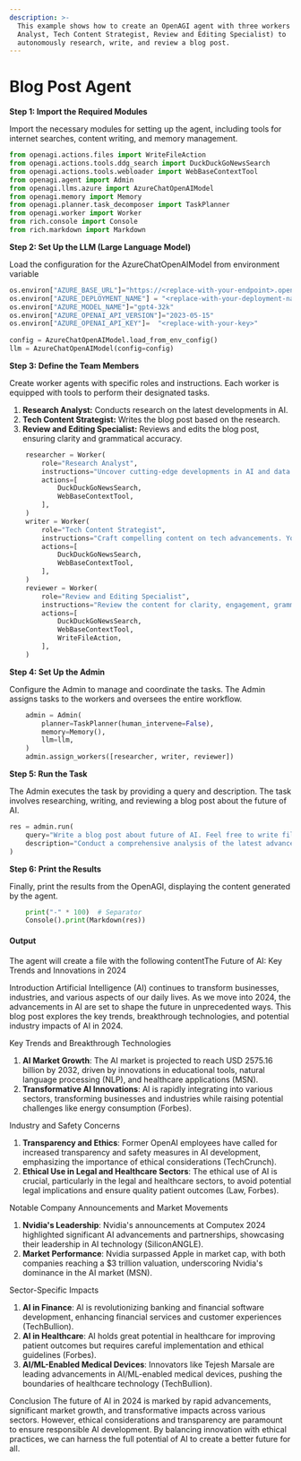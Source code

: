 ```yaml
---
description: >-
  This example shows how to create an OpenAGI agent with three workers (Research
  Analyst, Tech Content Strategist, Review and Editing Specialist) to
  autonomously research, write, and review a blog post.
---
```


# Blog Post Agent

**Step 1: Import the Required Modules**

Import the necessary modules for setting up the agent, including tools for internet searches, content writing, and memory management.

```python
from openagi.actions.files import WriteFileAction
from openagi.actions.tools.ddg_search import DuckDuckGoNewsSearch
from openagi.actions.tools.webloader import WebBaseContextTool
from openagi.agent import Admin
from openagi.llms.azure import AzureChatOpenAIModel
from openagi.memory import Memory
from openagi.planner.task_decomposer import TaskPlanner
from openagi.worker import Worker
from rich.console import Console
from rich.markdown import Markdown

```

**Step 2: Set Up the LLM (Large Language Model)**

Load the configuration for the AzureChatOpenAIModel from environment variable

```python
os.environ["AZURE_BASE_URL"]="https://<replace-with-your-endpoint>.openai.azure.com/"
os.environ["AZURE_DEPLOYMENT_NAME"] = "<replace-with-your-deployment-name>"
os.environ["AZURE_MODEL_NAME"]="gpt4-32k"
os.environ["AZURE_OPENAI_API_VERSION"]="2023-05-15"
os.environ["AZURE_OPENAI_API_KEY"]=  "<replace-with-your-key>"
​
config = AzureChatOpenAIModel.load_from_env_config()
llm = AzureChatOpenAIModel(config=config)
```

**Step 3: Define the Team Members**

Create worker agents with specific roles and instructions. Each worker is equipped with tools to perform their designated tasks.

1. **Research Analyst:** Conducts research on the latest developments in AI.
2. **Tech Content Strategist:** Writes the blog post based on the research.
3. **Review and Editing Specialist:** Reviews and edits the blog post, ensuring clarity and grammatical accuracy.

```python
    researcher = Worker(
        role="Research Analyst",
        instructions="Uncover cutting-edge developments in AI and data science. You work at a leading tech think tank. Your expertise lies in identifying emerging trends. You have a knack for dissecting complex data and presenting actionable insights.",
        actions=[
            DuckDuckGoNewsSearch,
            WebBaseContextTool,
        ],
    )
    writer = Worker(
        role="Tech Content Strategist",
        instructions="Craft compelling content on tech advancements. You are a renowned Content Strategist, known for your insightful and engaging articles. You transform complex concepts into compelling narratives. Finally return the entire article as output.",
        actions=[
            DuckDuckGoNewsSearch,
            WebBaseContextTool,
        ],
    )
    reviewer = Worker(
        role="Review and Editing Specialist",
        instructions="Review the content for clarity, engagement, grammatical accuracy, and alignment with company values and refine it to ensure perfection. A meticulous editor with an eye for detail, ensuring every piece of content is clear, engaging, and grammatically perfect. Finally write the blog post to a file and return the same as output.",
        actions=[
            DuckDuckGoNewsSearch,
            WebBaseContextTool,
            WriteFileAction,
        ],
    )

```

**Step 4: Set Up the Admin**

Configure the Admin to manage and coordinate the tasks. The Admin assigns tasks to the workers and oversees the entire workflow.

```python
    admin = Admin(
        planner=TaskPlanner(human_intervene=False),
        memory=Memory(),
        llm=llm,
    )
    admin.assign_workers([researcher, writer, reviewer])

```

**Step 5: Run the Task**

The Admin executes the task by providing a query and description. The task involves researching, writing, and reviewing a blog post about the future of AI.

```python
res = admin.run(
    query="Write a blog post about future of AI. Feel free to write files to maintain the context.",
    description="Conduct a comprehensive analysis of the latest advancements in AI in 2024. Identify key trends, breakthrough technologies, and potential industry impacts. Using the insights provided, develop an engaging blog post that highlights the most significant AI advancements. Your post should be informative yet accessible, catering to a tech-savvy audience. Make it sound cool, avoid complex words so it doesn't sound like AI.",
)
```

**Step 6: Print the Results**

Finally, print the results from the OpenAGI, displaying the content generated by the agent.

```python
    print("-" * 100)  # Separator
    Console().print(Markdown(res))

```

#### Output

The agent will create a file with the following contentThe Future of AI: Key Trends and Innovations in 2024

Introduction Artificial Intelligence (AI) continues to transform businesses, industries, and various aspects of our daily lives. As we move into 2024, the advancements in AI are set to shape the future in unprecedented ways. This blog post explores the key trends, breakthrough technologies, and potential industry impacts of AI in 2024.

Key Trends and Breakthrough Technologies

1. **AI Market Growth**: The AI market is projected to reach USD 2575.16 billion by 2032, driven by innovations in educational tools, natural language processing (NLP), and healthcare applications (MSN).
2. **Transformative AI Innovations**: AI is rapidly integrating into various sectors, transforming businesses and industries while raising potential challenges like energy consumption (Forbes).

Industry and Safety Concerns

1. **Transparency and Ethics**: Former OpenAI employees have called for increased transparency and safety measures in AI development, emphasizing the importance of ethical considerations (TechCrunch).
2. **Ethical Use in Legal and Healthcare Sectors**: The ethical use of AI is crucial, particularly in the legal and healthcare sectors, to avoid potential legal implications and ensure quality patient outcomes (Law, Forbes).

Notable Company Announcements and Market Movements

1. **Nvidia's Leadership**: Nvidia's announcements at Computex 2024 highlighted significant AI advancements and partnerships, showcasing their leadership in AI technology (SiliconANGLE).
2. **Market Performance**: Nvidia surpassed Apple in market cap, with both companies reaching a $3 trillion valuation, underscoring Nvidia's dominance in the AI market (MSN).

Sector-Specific Impacts

1. **AI in Finance**: AI is revolutionizing banking and financial software development, enhancing financial services and customer experiences (TechBullion).
2. **AI in Healthcare**: AI holds great potential in healthcare for improving patient outcomes but requires careful implementation and ethical guidelines (Forbes).
3. **AI/ML-Enabled Medical Devices**: Innovators like Tejesh Marsale are leading advancements in AI/ML-enabled medical devices, pushing the boundaries of healthcare technology (TechBullion).

Conclusion The future of AI in 2024 is marked by rapid advancements, significant market growth, and transformative impacts across various sectors. However, ethical considerations and transparency are paramount to ensure responsible AI development. By balancing innovation with ethical practices, we can harness the full potential of AI to create a better future for all.
